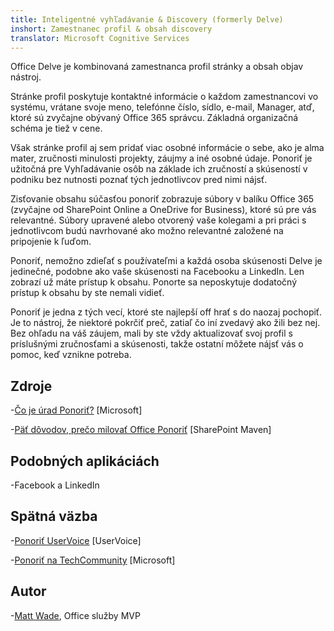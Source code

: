 ```yaml
---
title: Inteligentné vyhľadávanie & Discovery (formerly Delve)
inshort: Zamestnanec profil & obsah discovery
translator: Microsoft Cognitive Services
---
```


Office Delve je kombinovaná zamestnanca profil stránky a obsah objav
nástroj.

Stránke profil poskytuje kontaktné informácie o každom zamestnancovi vo
systému, vrátane svoje meno, telefónne číslo, sídlo, e-mail,
Manager, atď, ktoré sú zvyčajne obývaný Office 365
správcu. Základná organizačná schéma je tiež v cene.

Však stránke profil aj sem pridať viac
osobné informácie o sebe, ako je alma mater, zručnosti minulosti
projekty, záujmy a iné osobné údaje. Ponoriť je užitočná pre
Vyhľadávanie osôb na základe ich zručností a skúseností v podniku
bez nutnosti poznať tých jednotlivcov pred nimi nájsť.

Zisťovanie obsahu súčasťou ponoriť zobrazuje súbory v balíku Office 365
(zvyčajne od SharePoint Online a OneDrive for Business), ktoré sú
pre vás relevantné. Súbory upravené alebo otvorený vaše kolegami a
pri práci s jednotlivcom budú navrhované ako možno relevantné založené
na pripojenie k ľuďom.

Ponoriť, nemožno zdieľať s používateľmi a každá osoba skúsenosti
Delve je jedinečné, podobne ako vaše skúsenosti na Facebooku a
LinkedIn. Len zobrazí už máte prístup k obsahu.
Ponorte sa neposkytuje dodatočný prístup k obsahu by ste nemali vidieť.

Ponoriť je jedna z tých vecí, ktoré ste najlepší off hrať s do
naozaj pochopiť. Je to nástroj, že niektoré pokrčiť preč, zatiaľ čo iní zvedavý
ako žili bez nej. Bez ohľadu na váš záujem, mali by ste
vždy aktualizovať svoj profil s príslušnými zručnosťami a skúsenosti, takže ostatní
môžete nájsť vás o pomoc, keď vznikne potreba.

Zdroje
---------

-[Čo je úrad
    Ponoriť?](https://support.office.com/en-us/article/What-is-Office-Delve-1315665a-c6af-4409-a28d-49f8916878ca)
    \[Microsoft\]

-[Päť dôvodov, prečo milovať Office
    Ponoriť](https://sharepointmaven.com/5-reasons-love-new-office-365-delve/)
    \[SharePoint Maven\]

Podobných aplikáciách
--------------------

-Facebook a LinkedIn

Spätná väzba
---------

-[Ponoriť UserVoice](https://office365.uservoice.com/forums/273487-delve)
    \[UserVoice\]

-[Ponoriť na TechCommunity](https://techcommunity.microsoft.com/t5/Delve/ct-p/OfficeDelve)
    \[Microsoft\]

Autor
---------

-[Matt Wade](https://www.linkedin.com/in/thatmattwade/), Office služby MVP



